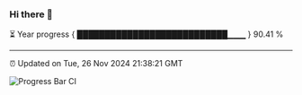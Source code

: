 ### Hi there 👋

⏳ Year progress { ███████████████████████████▁▁▁ } 90.41 %

---

⏰ Updated on Tue, 26 Nov 2024 21:38:21 GMT

![Progress Bar CI](https://github.com/IshwaranRudhara/GIT-ACTION/workflows/Progress%20Bar%20CI/badge.svg)
